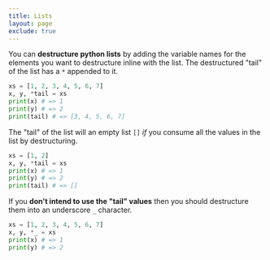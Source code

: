 ```yaml
---
title: Lists
layout: page
exclude: true
---
```


You can **destructure python lists** by adding the variable names for the elements you want to destructure inline with the list. The destructured "tail" of the list has a `*` appended to it.
```python
xs = [1, 2, 3, 4, 5, 6, 7]
x, y, *tail = xs
print(x) # => 1
print(y) # => 2
print(tail) # => [3, 4, 5, 6, 7]
```

The "tail" of the list will an empty list `[]` *if* you consume all the values in the list by destructuring.
```python
xs = [1, 2]
x, y, *tail = xs
print(x) # => 1
print(y) # => 2
print(tail) # => []
```

If you **don't intend to use the "tail" values** then you should destructure them into an underscore `_` character.
```python
xs = [1, 2, 3, 4, 5, 6, 7]
x, y, *_ = xs
print(x) # => 1
print(y) # => 2
```
<!--stackedit_data:
eyJoaXN0b3J5IjpbMTA3MzMyNjQ4OV19
-->
